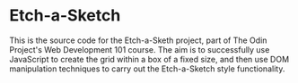 # Etch-a-Sketch

This is the source code for the Etch-a-Sketh project, part of The Odin Project's Web Development 101 course. The aim is to successfully use JavaScript to create the grid within a box of a fixed size, and then use DOM manipulation techniques to carry out the Etch-a-Sketch style functionality.